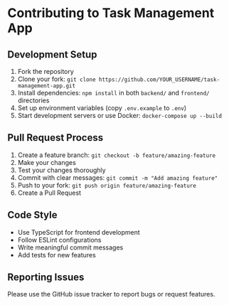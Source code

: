 # Contributing to Task Management App

## Development Setup

1. Fork the repository
2. Clone your fork: `git clone https://github.com/YOUR_USERNAME/task-management-app.git`
3. Install dependencies: `npm install` in both `backend/` and `frontend/` directories
4. Set up environment variables (copy `.env.example` to `.env`)
5. Start development servers or use Docker: `docker-compose up --build`

## Pull Request Process

1. Create a feature branch: `git checkout -b feature/amazing-feature`
2. Make your changes
3. Test your changes thoroughly
4. Commit with clear messages: `git commit -m "Add amazing feature"`
5. Push to your fork: `git push origin feature/amazing-feature`
6. Create a Pull Request

## Code Style

- Use TypeScript for frontend development
- Follow ESLint configurations
- Write meaningful commit messages
- Add tests for new features

## Reporting Issues

Please use the GitHub issue tracker to report bugs or request features.

